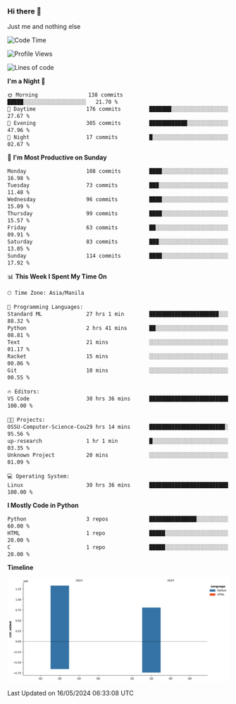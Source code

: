 ### Hi there 👋

Just me and nothing else


<!--START_SECTION:waka-->
![Code Time](http://img.shields.io/badge/Code%20Time-284%20hrs%2014%20mins-blue)

![Profile Views](http://img.shields.io/badge/Profile%20Views-3-blue)

![Lines of code](https://img.shields.io/badge/From%20Hello%20World%20I%27ve%20Written-2.1%20million%20lines%20of%20code-blue)

**I'm a Night 🦉** 

```text
🌞 Morning                138 commits         █████░░░░░░░░░░░░░░░░░░░░   21.70 % 
🌆 Daytime                176 commits         ███████░░░░░░░░░░░░░░░░░░   27.67 % 
🌃 Evening                305 commits         ████████████░░░░░░░░░░░░░   47.96 % 
🌙 Night                  17 commits          █░░░░░░░░░░░░░░░░░░░░░░░░   02.67 % 
```
📅 **I'm Most Productive on Sunday** 

```text
Monday                   108 commits         ████░░░░░░░░░░░░░░░░░░░░░   16.98 % 
Tuesday                  73 commits          ███░░░░░░░░░░░░░░░░░░░░░░   11.48 % 
Wednesday                96 commits          ████░░░░░░░░░░░░░░░░░░░░░   15.09 % 
Thursday                 99 commits          ████░░░░░░░░░░░░░░░░░░░░░   15.57 % 
Friday                   63 commits          ██░░░░░░░░░░░░░░░░░░░░░░░   09.91 % 
Saturday                 83 commits          ███░░░░░░░░░░░░░░░░░░░░░░   13.05 % 
Sunday                   114 commits         ████░░░░░░░░░░░░░░░░░░░░░   17.92 % 
```


📊 **This Week I Spent My Time On** 

```text
🕑︎ Time Zone: Asia/Manila

💬 Programming Languages: 
Standard ML              27 hrs 1 min        ██████████████████████░░░   88.32 % 
Python                   2 hrs 41 mins       ██░░░░░░░░░░░░░░░░░░░░░░░   08.81 % 
Text                     21 mins             ░░░░░░░░░░░░░░░░░░░░░░░░░   01.17 % 
Racket                   15 mins             ░░░░░░░░░░░░░░░░░░░░░░░░░   00.86 % 
Git                      10 mins             ░░░░░░░░░░░░░░░░░░░░░░░░░   00.55 % 

🔥 Editors: 
VS Code                  30 hrs 36 mins      █████████████████████████   100.00 % 

🐱‍💻 Projects: 
OSSU-Computer-Science-Cou29 hrs 14 mins      ████████████████████████░   95.56 % 
up-research              1 hr 1 min          █░░░░░░░░░░░░░░░░░░░░░░░░   03.35 % 
Unknown Project          20 mins             ░░░░░░░░░░░░░░░░░░░░░░░░░   01.09 % 

💻 Operating System: 
Linux                    30 hrs 36 mins      █████████████████████████   100.00 % 
```

**I Mostly Code in Python** 

```text
Python                   3 repos             ███████████████░░░░░░░░░░   60.00 % 
HTML                     1 repo              █████░░░░░░░░░░░░░░░░░░░░   20.00 % 
C                        1 repo              █████░░░░░░░░░░░░░░░░░░░░   20.00 % 
```



**Timeline**

![Lines of Code chart](https://raw.githubusercontent.com/brutist/brutist/main/assets/bar_graph.png)


 Last Updated on 16/05/2024 06:33:08 UTC
<!--END_SECTION:waka-->
